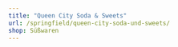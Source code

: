 ```yaml
---
title: "Queen City Soda & Sweets"
url: /springfield/queen-city-soda-und-sweets/
shop: Süßwaren
---
```

